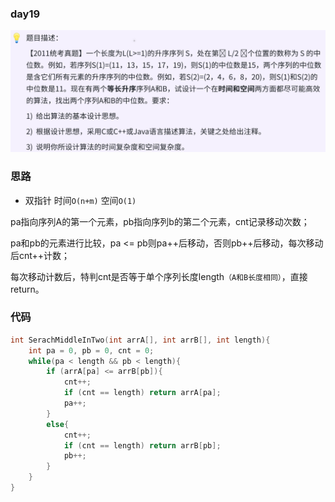 ### day19

![img.png](img.png)

### 思路

* 双指针   时间`O(n+m)`    空间`O(1)`   

pa指向序列A的第一个元素，pb指向序列b的第二个元素，cnt记录移动次数；

pa和pb的元素进行比较，pa <= pb则pa++后移动，否则pb++后移动，每次移动后cnt++计数；

每次移动计数后，特判cnt是否等于单个序列长度length`（A和B长度相同）`，直接return。


### 代码
```c
int SerachMiddleInTwo(int arrA[], int arrB[], int length){
    int pa = 0, pb = 0, cnt = 0;
    while(pa < length && pb < length){
        if (arrA[pa] <= arrB[pb]){
            cnt++;
            if (cnt == length) return arrA[pa];
            pa++;
        }
        else{
            cnt++;
            if (cnt == length) return arrB[pb];
            pb++;
        }
    }
}
```